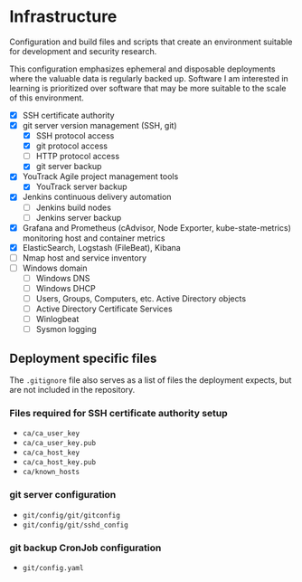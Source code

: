 # Infrastructure
Configuration and build files and scripts that create an environment suitable
for development and security research.

This configuration emphasizes ephemeral and disposable deployments where the
valuable data is regularly backed up. Software I am interested in learning is
prioritized over software that may be more suitable to the scale of this
environment.

- [x] SSH certificate authority
- [x] git server version management (SSH, git)
	- [x] SSH protocol access
	- [x] git protocol access
	- [ ] HTTP protocol access
	- [x] git server backup
- [x] YouTrack Agile project management tools
	- [x] YouTrack server backup
- [x] Jenkins continuous delivery automation
	- [ ] Jenkins build nodes
	- [ ] Jenkins server backup
- [x] Grafana and Prometheus (cAdvisor, Node Exporter, kube-state-metrics) monitoring host and container metrics
- [x] ElasticSearch, Logstash (FileBeat), Kibana
- [ ] Nmap host and service inventory
- [ ] Windows domain
	- [ ] Windows DNS
	- [ ] Windows DHCP
	- [ ] Users, Groups, Computers, etc. Active Directory objects
	- [ ] Active Directory Certificate Services
	- [ ] Winlogbeat
	- [ ] Sysmon logging

## Deployment specific files
The `.gitignore` file also serves as a list of files the deployment expects, but
are not included in the repository.

### Files required for SSH certificate authority setup
* `ca/ca_user_key`
* `ca/ca_user_key.pub`
* `ca/ca_host_key`
* `ca/ca_host_key.pub`
* `ca/known_hosts`

### git server configuration
* `git/config/git/gitconfig`
* `git/config/git/sshd_config`

### git backup CronJob configuration
* `git/config.yaml`
